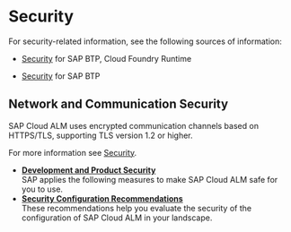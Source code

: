 <!-- loiofb75b4c5740942bb9ad939fdbccefb56 -->

# Security

For security-related information, see the following sources of information:

-   [Security](https://help.sap.com/viewer/4287333baaa6413a8ece0a8ed1196af4/Cloud/en-US/935cceed98e74a7fa3ae170935736ca2.html) for SAP BTP, Cloud Foundry Runtime

-   [Security](https://help.sap.com/viewer/65de2977205c403bbc107264b8eccf4b/Cloud/en-US/e129aa20c78c4a9fb379b9803b02e5f6.html) for SAP BTP




<a name="loiofb75b4c5740942bb9ad939fdbccefb56__section_yxv_h5j_j4b"/>

## Network and Communication Security

SAP Cloud ALM uses encrypted communication channels based on HTTPS/TLS, supporting TLS version 1.2 or higher.

For more information see [Security](https://help.sap.com/viewer/4287333baaa6413a8ece0a8ed1196af4/Cloud/en-US/935cceed98e74a7fa3ae170935736ca2.html).

-   **[Development and Product Security](development-and-product-security-e9134c5.md "SAP applies the following measures to make SAP Cloud ALM safe for you to
		use.")**  
SAP applies the following measures to make SAP Cloud ALM safe for you to use.
-   **[Security Configuration Recommendations](security-configuration-recommendations-8154236.md "These recommendations help you evaluate the security of the configuration of SAP Cloud
		ALM in your landscape.")**  
These recommendations help you evaluate the security of the configuration of SAP Cloud ALM in your landscape.

